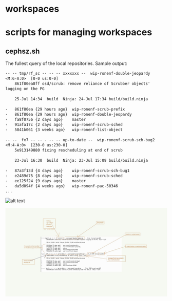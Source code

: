 # workspaces
scripts for managing workspaces
===============================

cephsz.sh
---------
The fullest query of the local repositories.
Sample output:

```
-- -- tmp/rf_sc -- -- -- xxxxxxx --  wip-ronenf-double-jeopardy      <M:6-A:0>  [0-0 us:0-0]               
	861f80ea8ff osd/scrub: remove reliance of Scrubber objects' logging on the PG

	25-Jul 14:34  build  Ninja: 24-Jul 17:34 build/build.ninja

-	861f80ea {29 hours ago}  wip-ronenf-scrub-prefix
-	861f80ea {29 hours ago}  wip-ronenf-double-jeopardy
-	fa8f0756 {2 days ago}    master
-	91afa17c {2 days ago}    wip-ronenf-scrub-sched
-	5841b061 {3 weeks ago}   wip-ronenf-list-object

-- --  fx7 -- -- - -- -- up-to-date --  wip-ronenf-scrub-sch-bug2      <M:4-A:0>  [230-0 us:230-0]              
	5e913149880 fixing rescheduling at end of scrub

	23-Jul 16:30  build  Ninja: 23-Jul 15:09 build/build.ninja

-	87a3f13d {4 days ago}    wip-ronenf-scrub-sch-bug1
-	e2489d75 {8 days ago}    wip-ronenf-scrub-sched
-	ee125f24 {9 days ago}    master
-	da5d094f {4 weeks ago}   wip-ronenf-pac-50346
...
```
![alt text](https://github.com/ronen-fr/workspaces/tree/rf-ws-cephsz-n-image/aux/cephsz-annotated-1.jpg "V0.1")

![alt text](https://github.com/ronen-fr/workspaces/blob/rf-ws-cephsz-n-image/aux/cephsz-annotated-1.jpg "V0.2")

